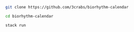 ```bash 
git clone https://github.com/3crabs/biorhythm-calendar
```
```bash
cd biorhythm-calendar
```
```bash
stack run
```
